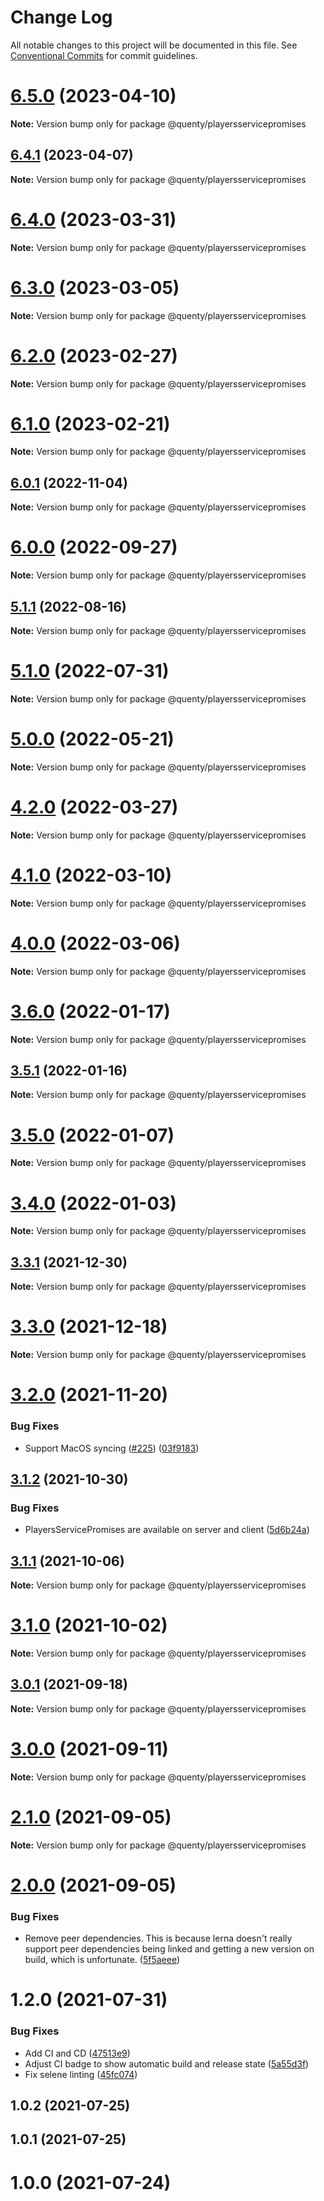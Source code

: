 # Change Log

All notable changes to this project will be documented in this file.
See [Conventional Commits](https://conventionalcommits.org) for commit guidelines.

# [6.5.0](https://github.com/Quenty/NevermoreEngine/compare/@quenty/playersservicepromises@6.4.1...@quenty/playersservicepromises@6.5.0) (2023-04-10)

**Note:** Version bump only for package @quenty/playersservicepromises





## [6.4.1](https://github.com/Quenty/NevermoreEngine/compare/@quenty/playersservicepromises@6.4.0...@quenty/playersservicepromises@6.4.1) (2023-04-07)

**Note:** Version bump only for package @quenty/playersservicepromises





# [6.4.0](https://github.com/Quenty/NevermoreEngine/compare/@quenty/playersservicepromises@6.3.0...@quenty/playersservicepromises@6.4.0) (2023-03-31)

**Note:** Version bump only for package @quenty/playersservicepromises





# [6.3.0](https://github.com/Quenty/NevermoreEngine/compare/@quenty/playersservicepromises@6.2.0...@quenty/playersservicepromises@6.3.0) (2023-03-05)

**Note:** Version bump only for package @quenty/playersservicepromises





# [6.2.0](https://github.com/Quenty/NevermoreEngine/compare/@quenty/playersservicepromises@6.1.0...@quenty/playersservicepromises@6.2.0) (2023-02-27)

**Note:** Version bump only for package @quenty/playersservicepromises





# [6.1.0](https://github.com/Quenty/NevermoreEngine/compare/@quenty/playersservicepromises@6.0.1...@quenty/playersservicepromises@6.1.0) (2023-02-21)

**Note:** Version bump only for package @quenty/playersservicepromises





## [6.0.1](https://github.com/Quenty/NevermoreEngine/compare/@quenty/playersservicepromises@6.0.0...@quenty/playersservicepromises@6.0.1) (2022-11-04)

**Note:** Version bump only for package @quenty/playersservicepromises





# [6.0.0](https://github.com/Quenty/NevermoreEngine/compare/@quenty/playersservicepromises@5.1.1...@quenty/playersservicepromises@6.0.0) (2022-09-27)

**Note:** Version bump only for package @quenty/playersservicepromises





## [5.1.1](https://github.com/Quenty/NevermoreEngine/compare/@quenty/playersservicepromises@5.1.0...@quenty/playersservicepromises@5.1.1) (2022-08-16)

**Note:** Version bump only for package @quenty/playersservicepromises





# [5.1.0](https://github.com/Quenty/NevermoreEngine/compare/@quenty/playersservicepromises@5.0.0...@quenty/playersservicepromises@5.1.0) (2022-07-31)

**Note:** Version bump only for package @quenty/playersservicepromises





# [5.0.0](https://github.com/Quenty/NevermoreEngine/compare/@quenty/playersservicepromises@4.2.0...@quenty/playersservicepromises@5.0.0) (2022-05-21)

**Note:** Version bump only for package @quenty/playersservicepromises





# [4.2.0](https://github.com/Quenty/NevermoreEngine/compare/@quenty/playersservicepromises@4.1.0...@quenty/playersservicepromises@4.2.0) (2022-03-27)

**Note:** Version bump only for package @quenty/playersservicepromises





# [4.1.0](https://github.com/Quenty/NevermoreEngine/compare/@quenty/playersservicepromises@4.0.0...@quenty/playersservicepromises@4.1.0) (2022-03-10)

**Note:** Version bump only for package @quenty/playersservicepromises





# [4.0.0](https://github.com/Quenty/NevermoreEngine/compare/@quenty/playersservicepromises@3.6.0...@quenty/playersservicepromises@4.0.0) (2022-03-06)

**Note:** Version bump only for package @quenty/playersservicepromises





# [3.6.0](https://github.com/Quenty/NevermoreEngine/compare/@quenty/playersservicepromises@3.5.1...@quenty/playersservicepromises@3.6.0) (2022-01-17)

**Note:** Version bump only for package @quenty/playersservicepromises





## [3.5.1](https://github.com/Quenty/NevermoreEngine/compare/@quenty/playersservicepromises@3.5.0...@quenty/playersservicepromises@3.5.1) (2022-01-16)

**Note:** Version bump only for package @quenty/playersservicepromises





# [3.5.0](https://github.com/Quenty/NevermoreEngine/compare/@quenty/playersservicepromises@3.4.0...@quenty/playersservicepromises@3.5.0) (2022-01-07)

**Note:** Version bump only for package @quenty/playersservicepromises





# [3.4.0](https://github.com/Quenty/NevermoreEngine/compare/@quenty/playersservicepromises@3.3.1...@quenty/playersservicepromises@3.4.0) (2022-01-03)

**Note:** Version bump only for package @quenty/playersservicepromises





## [3.3.1](https://github.com/Quenty/NevermoreEngine/compare/@quenty/playersservicepromises@3.3.0...@quenty/playersservicepromises@3.3.1) (2021-12-30)

**Note:** Version bump only for package @quenty/playersservicepromises





# [3.3.0](https://github.com/Quenty/NevermoreEngine/compare/@quenty/playersservicepromises@3.2.0...@quenty/playersservicepromises@3.3.0) (2021-12-18)

**Note:** Version bump only for package @quenty/playersservicepromises





# [3.2.0](https://github.com/Quenty/NevermoreEngine/compare/@quenty/playersservicepromises@3.1.2...@quenty/playersservicepromises@3.2.0) (2021-11-20)


### Bug Fixes

* Support MacOS syncing ([#225](https://github.com/Quenty/NevermoreEngine/issues/225)) ([03f9183](https://github.com/Quenty/NevermoreEngine/commit/03f918392c6a5bdd33f8a17c38de371d1e06c67a))





## [3.1.2](https://github.com/Quenty/NevermoreEngine/compare/@quenty/playersservicepromises@3.1.1...@quenty/playersservicepromises@3.1.2) (2021-10-30)


### Bug Fixes

* PlayersServicePromises are available on server and client ([5d6b24a](https://github.com/Quenty/NevermoreEngine/commit/5d6b24a0a74ca4458209059464804680704be6c1))





## [3.1.1](https://github.com/Quenty/NevermoreEngine/compare/@quenty/playersservicepromises@3.1.0...@quenty/playersservicepromises@3.1.1) (2021-10-06)

**Note:** Version bump only for package @quenty/playersservicepromises





# [3.1.0](https://github.com/Quenty/NevermoreEngine/compare/@quenty/playersservicepromises@3.0.1...@quenty/playersservicepromises@3.1.0) (2021-10-02)

**Note:** Version bump only for package @quenty/playersservicepromises





## [3.0.1](https://github.com/Quenty/NevermoreEngine/compare/@quenty/playersservicepromises@3.0.0...@quenty/playersservicepromises@3.0.1) (2021-09-18)

**Note:** Version bump only for package @quenty/playersservicepromises





# [3.0.0](https://github.com/Quenty/NevermoreEngine/compare/@quenty/playersservicepromises@2.1.0...@quenty/playersservicepromises@3.0.0) (2021-09-11)

**Note:** Version bump only for package @quenty/playersservicepromises





# [2.1.0](https://github.com/Quenty/NevermoreEngine/compare/@quenty/playersservicepromises@2.0.0...@quenty/playersservicepromises@2.1.0) (2021-09-05)

**Note:** Version bump only for package @quenty/playersservicepromises





# [2.0.0](https://github.com/Quenty/NevermoreEngine/compare/@quenty/playersservicepromises@1.2.0...@quenty/playersservicepromises@2.0.0) (2021-09-05)


### Bug Fixes

* Remove peer dependencies. This is because lerna doesn't really support peer dependencies being linked and getting a new version on build, which is unfortunate. ([5f5aeee](https://github.com/Quenty/NevermoreEngine/commit/5f5aeeea8de9975435309e53679f0ef7064f9dd0))





# 1.2.0 (2021-07-31)


### Bug Fixes

* Add CI and CD ([47513e9](https://github.com/Quenty/NevermoreEngine/commit/47513e9b568162707534af132396dd8756947dd3))
* Adjust CI badge to show automatic build and release state ([5a55d3f](https://github.com/Quenty/NevermoreEngine/commit/5a55d3f19bf8d66a760d67da9b56ed47fab74656))
* Fix selene linting ([45fc074](https://github.com/Quenty/NevermoreEngine/commit/45fc07489ee59127ac6582689f19a0e87c1e5b5a))



## 1.0.2 (2021-07-25)



## 1.0.1 (2021-07-25)



# 1.0.0 (2021-07-24)
